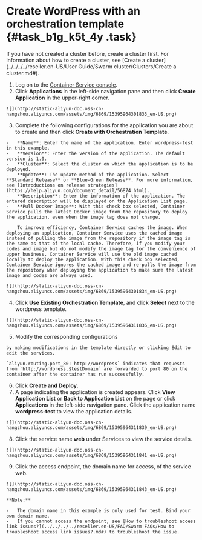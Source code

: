 # Create WordPress with an orchestration template {#task_b1g_k5t_4y .task}

If you have not created a cluster before, create a cluster first. For information about how to create a cluster, see [Create a cluster](../../../../reseller.en-US/User Guide/Swarm cluster/Clusters/Create a cluster.md#).

1.   Log on to the [Container Service console](https://partners-intl.console.aliyun.com/#/cs). 
2.   Click **Applications** in the left-side navigation pane and then click **Create Application** in the upper-right corner. 

    ![](http://static-aliyun-doc.oss-cn-hangzhou.aliyuncs.com/assets/img/6869/15395964301833_en-US.png)

3.   Complete the following configurations for the application you are about to create and then click **Create with Orchestration Template**. 

    -   **Name**: Enter the name of the application. Enter wordpress-test in this example.
    -   **Version**: Enter the version of the application. The default version is 1.0.
    -   **Cluster**: Select the cluster on which the application is to be deployed.
    -   **Update**: The update method of the application. Select **Standard Release** or **Blue-Green Release**. For more information, see [Introductions on release strategies](https://help.aliyun.com/document_detail/56874.html).
    -   **Description**: Enter the information of the application. The entered description will be displayed on the Application List page.
    -   **Pull Docker Image**: With this check box selected, Container Service pulls the latest Docker image from the repository to deploy the application, even when the image tag does not change.

        To improve efficiency, Container Service caches the image. When deploying an application, Container Service uses the cached image instead of pulling the image from the repository if the image tag is the same as that of the local cache. Therefore, if you modify your codes and image but do not modify the image tag for the convenience of upper business, Container Service will use the old image cached locally to deploy the application. With this check box selected, Container Service ignores the cached image and re-pulls the image from the repository when deploying the application to make sure the latest image and codes are always used.

    ![](http://static-aliyun-doc.oss-cn-hangzhou.aliyuncs.com/assets/img/6869/15395964301834_en-US.png)

4.   Click **Use Existing Orchestration Template**, and click **Select** next to the wordpress template. 

    ![](http://static-aliyun-doc.oss-cn-hangzhou.aliyuncs.com/assets/img/6869/15395964311836_en-US.png)

5.   Modify the corresponding configurations 

    by making modifications in the template directly or clicking Edit to edit the services.

    `aliyun.routing.port_80: http://wordpress` indicates that requests from `http://wordpress.$testDomain` are forwarded to port 80 on the container after the container has run successfully.

6.   Click **Create and Deploy**. 
7.   A page indicating the application is created appears. Click **View Application List** or **Back to Application List** on the page or click **Applications** in the left-side navigation pane. Click the application name **wordpress-test** to view the application details. 

    ![](http://static-aliyun-doc.oss-cn-hangzhou.aliyuncs.com/assets/img/6869/15395964311839_en-US.png)

8.   Click the service name **web** under Services to view the service details. 

    ![](http://static-aliyun-doc.oss-cn-hangzhou.aliyuncs.com/assets/img/6869/15395964311841_en-US.png)

9.   Click the access endpoint, the domain name for access, of the service web.  

    ![](http://static-aliyun-doc.oss-cn-hangzhou.aliyuncs.com/assets/img/6869/15395964311843_en-US.png)

    **Note:** 

    -   The domain name in this example is only used for test. Bind your own domain name.
    -   If you cannot access the endpoint, see [How to troubleshoot access link issues?](../../../../reseller.en-US/FAQ/Swarm FAQs/How to troubleshoot access link issues?.md#) to troubleshoot the issue.

